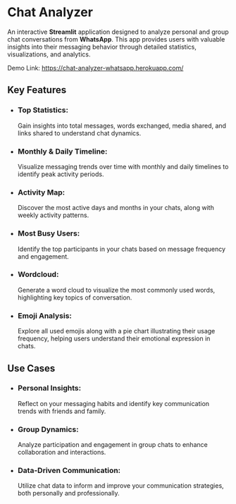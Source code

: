 # Chat Analyzer

An interactive **Streamlit** application designed to analyze personal and group chat conversations from **WhatsApp**. This app provides users with valuable insights into their messaging behavior through detailed statistics, visualizations, and analytics.

Demo Link: https://chat-analyzer-whatsapp.herokuapp.com/

## Key Features

- ### **Top Statistics:**
    Gain insights into total messages, words exchanged, media shared, and links shared to understand chat dynamics.

- ### **Monthly & Daily Timeline:**
    Visualize messaging trends over time with monthly and daily timelines to identify peak activity periods.

- ### **Activity Map:**
    Discover the most active days and months in your chats, along with weekly activity patterns.

- ### **Most Busy Users:**
    Identify the top participants in your chats based on message frequency and engagement.

- ### **Wordcloud:**
    Generate a word cloud to visualize the most commonly used words, highlighting key topics of conversation.

- ### **Emoji Analysis:**
    Explore all used emojis along with a pie chart illustrating their usage frequency, helping users understand their emotional expression in chats.

## Use Cases

- ### **Personal Insights:**
    Reflect on your messaging habits and identify key communication trends with friends and family.

- ### **Group Dynamics:**
    Analyze participation and engagement in group chats to enhance collaboration and interactions.

- ### **Data-Driven Communication:**
    Utilize chat data to inform and improve your communication strategies, both personally and professionally.
